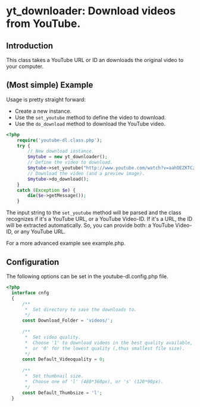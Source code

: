 # yt_downloader: Download videos from YouTube.

## Introduction

This class takes a YouTube URL or ID an downloads the original video to your computer.

## (Most simple) Example

Usage is pretty straight forward: 

 - Create a new instance.
 - Use the `set_youtube` method to define the video to download.
 - Use the `do_download` method to download the YouTube video.

```php
<?php
    require('youtube-dl.class.php');
    try {
        // New download instance.
        $mytube = new yt_downloader();
        // Define the video to download.
        $mytube->set_youtube("http://www.youtube.com/watch?v=aahOEZKTCzU");
        // Download the video (and a preview image).
        $mytube->do_download();
    } 
    catch (Exception $e) {
        die($e->getMessage());
    }
```

The input string to the `set_youtube` method will be parsed and the class recognizes if it's a YouTube URL, or a YouTube Video-ID. 
If it's a URL, the ID will be extracted automatically. So, you can provide both: a YouTube Video-ID, or any YouTube URL.

For a more advanced example see example.php.

## Configuration

The following options can be set in the youtube-dl.config.php file.

```php
<?php
  interface cnfg
  {
      /**
       *  Set directory to save the downloads to.
       */
      const Download_Folder = 'videos/';
	
      /**
       *  Set video quality.
       *  Choose '1' to download videos in the best quality available, 
       *  or '0' for the lowest quality (,thus smallest file size).
       */
      const Default_Videoquality = 0;
	
      /**
       *  Set thumbnail size.
       *  Choose one of 'l' (480*360px), or 's' (120*90px).
       */
      const Default_Thumbsize = 'l';
  }
```


